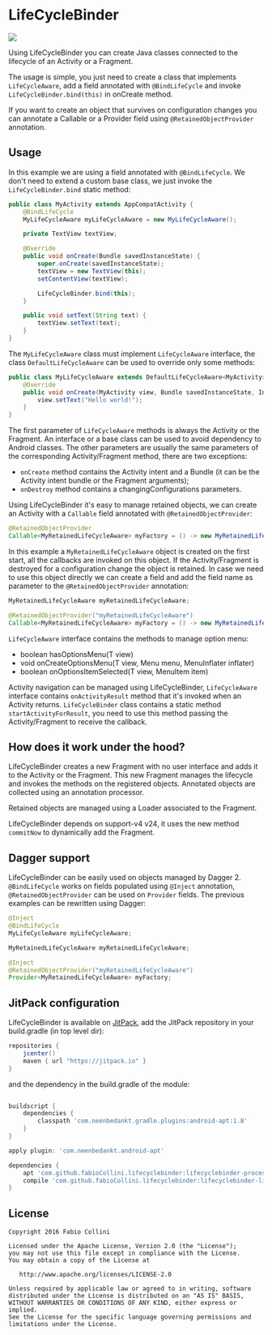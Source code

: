 # LifeCycleBinder

[![](https://jitpack.io/v/fabioCollini/LifeCycleBinder.svg)](https://jitpack.io/#fabioCollini/LifeCycleBinder)

Using LifeCycleBinder you can create Java classes connected to the lifecycle of an Activity or a Fragment.

The usage is simple, you just need to create a class that implements `LifeCycleAware`, add a field annotated with `@BindLifeCycle`
and invoke `LifeCycleBinder.bind(this)` in onCreate method.

If you want to create an object that survives on configuration changes you can annotate 
a Callable or a Provider field using `@RetainedObjectProvider` annotation.

## Usage

In this example we are using a field annotated with `@BindLifeCycle`. We don't need to extend
a custom base class, we just invoke the `LifeCycleBinder.bind` static method:


```java
public class MyActivity extends AppCompatActivity {
    @BindLifeCycle
    MyLifeCycleAware myLifeCycleAware = new MyLifeCycleAware();

    private TextView textView;

    @Override
    public void onCreate(Bundle savedInstanceState) {
        super.onCreate(savedInstanceState);
        textView = new TextView(this);
        setContentView(textView);

        LifeCycleBinder.bind(this);
    }

    public void setText(String text) {
        textView.setText(text);
    }
}
```

The `MyLifeCycleAware` class must implement `LifeCycleAware` interface, the class 
`DefaultLifeCycleAware` can be used to override only some methods:

```java
public class MyLifeCycleAware extends DefaultLifeCycleAware<MyActivity> {
    @Override
    public void onCreate(MyActivity view, Bundle savedInstanceState, Intent intent, Bundle arguments) {
        view.setText("Hello world!");
    }
}
```

The first parameter of `LifeCycleAware` methods is always the
Activity or the Fragment. An interface or a base class can be used to avoid
dependency to Android classes.
The other parameters are usually the same parameters of the corresponding Activity/Fragment method,
there are two exceptions:

- `onCreate` method contains the Activity intent and a Bundle (it can be
 the Activity intent bundle or the Fragment arguments);
- `onDestroy` method contains a changingConfigurations parameters.

Using LifeCycleBinder it's easy to manage retained objects, we 
can create an Activity with a `Callable` field annotated with `@RetainedObjectProvider`: 

```java
@RetainedObjectProvider
Callable<MyRetainedLifeCycleAware> myFactory = () -> new MyRetainedLifeCycleAware();
```

In this example a `MyRetainedLifeCycleAware` object is created on the first start, all
the callbacks are invoked on this object. If the Activity/Fragment is destroyed
for a configuration change the object is retained.
In case we need to use this object directly we can create a field and add
the field name as parameter to the `@RetainedObjectProvider` annotation:

```java
MyRetainedLifeCycleAware myRetainedLifeCycleAware;

@RetainedObjectProvider("myRetainedLifeCycleAware")
Callable<MyRetainedLifeCycleAware> myFactory = () -> new MyRetainedLifeCycleAware();
```

`LifeCycleAware` interface contains the methods to manage option menu:

- boolean hasOptionsMenu(T view)
- void onCreateOptionsMenu(T view, Menu menu, MenuInflater inflater)
- boolean onOptionsItemSelected(T view, MenuItem item)

Activity navigation can be managed using LifeCycleBinder, `LifeCycleAware` interface contains 
`onActivityResult` method that it's invoked when an Activity returns.
`LifeCycleBinder` class contains a static method `startActivityForResult`, you need to use
this method passing the Activity/Fragment to receive the callback.

<!--
## Why another lib?

There are other library available similar to LifeCycleBinder (for example
[LighCycle](https://github.com/soundcloud/lightcycle) and [Navi](https://github.com/trello/navi)).
Using other libraries you need to LifeCycleBinder... 

-->

## How does it work under the hood?

LifeCycleBinder creates a new Fragment with no user interface and adds it to the Activity or the Fragment.
This new Fragment manages the lifecycle and invokes the methods on the registered objects.
Annotated objects are collected using an annotation processor.

Retained objects are managed using a Loader associated to the Fragment.

LifeCycleBinder depends on support-v4 v24, it uses the new method `commitNow`
to dynamically add the Fragment.

## Dagger support

LifeCycleBinder can be easily used on objects managed by Dagger 2. `@BindLifeCycle`
works on fields populated using `@Inject` annotation, `@RetainedObjectProvider`
can be used on `Provider` fields. The previous examples can be rewritten using Dagger:

```java
@Inject
@BindLifeCycle
MyLifeCycleAware myLifeCycleAware;

MyRetainedLifeCycleAware myRetainedLifeCycleAware;

@Inject
@RetainedObjectProvider("myRetainedLifeCycleAware")
Provider<MyRetainedLifeCycleAware> myFactory;
```

## JitPack configuration

LifeCycleBinder is available on [JitPack](https://jitpack.io/#fabioCollini/LifeCycleBinder),
add the JitPack repository in your build.gradle (in top level dir):

```gradle
repositories {
    jcenter()
    maven { url "https://jitpack.io" }
}
```

and the dependency in the build.gradle of the module:

```gradle

buildscript {
    dependencies {
        classpath 'com.neenbedankt.gradle.plugins:android-apt:1.8'
    }
}

apply plugin: 'com.neenbedankt.android-apt'

dependencies {
    apt 'com.github.fabioCollini.lifecyclebinder:lifecyclebinder-processor:0.3.1'
    compile 'com.github.fabioCollini.lifecyclebinder:lifecyclebinder-lib:0.3.1'
}
```


## License

    Copyright 2016 Fabio Collini

    Licensed under the Apache License, Version 2.0 (the "License");
    you may not use this file except in compliance with the License.
    You may obtain a copy of the License at

       http://www.apache.org/licenses/LICENSE-2.0

    Unless required by applicable law or agreed to in writing, software
    distributed under the License is distributed on an "AS IS" BASIS,
    WITHOUT WARRANTIES OR CONDITIONS OF ANY KIND, either express or implied.
    See the License for the specific language governing permissions and
    limitations under the License.